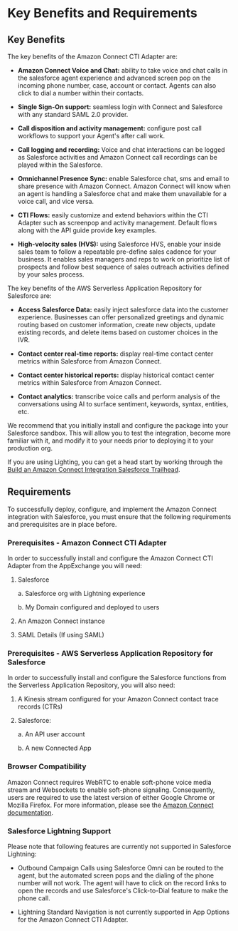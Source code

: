 <h1 class="toc">Key Benefits and Requirements</h1>

<h2 class="toc">Key Benefits</h2>

The key benefits of the Amazon Connect CTI Adapter are:

-   **Amazon Connect Voice and Chat:** ability to take voice and chat
    calls in the salesforce agent experience and advanced screen pop on
    the incoming phone number, case, account or contact. Agents can also
    click to dial a number within their contacts.

-   **Single Sign-On support:** seamless login with Connect and
    Salesforce with any standard SAML 2.0 provider.

-   **Call disposition and activity management:** configure post call
    workflows to support your Agent's after call work.

-   **Call logging and recording:** Voice and chat interactions can be
    logged as Salesforce activities and Amazon Connect call recordings
    can be played within the Salesforce.

-   **Omnichannel Presence Sync:** enable Salesforce chat, sms and email
    to share presence with Amazon Connect. Amazon Connect will know when
    an agent is handling a Salesforce chat and make them unavailable for
    a voice call, and vice versa.

-   **CTI Flows:** easily customize and extend behaviors within the CTI
    Adapter such as screenpop and activity management. Default flows
    along with the API guide provide key examples.

-   **High-velocity sales (HVS):** using Salesforce HVS, enable your
    inside sales team to follow a repeatable pre-define sales cadence
    for your business. It enables sales managers and reps to work on
    prioritize list of prospects and follow best sequence of sales
    outreach activities defined by your sales process.

The key benefits of the AWS Serverless Application Repository for
Salesforce are:

-   **Access Salesforce Data:** easily inject salesforce data into the
    customer experience. Businesses can offer personalized greetings and
    dynamic routing based on customer information, create new objects,
    update existing records, and delete items based on customer choices
    in the IVR.

-   **Contact center real-time reports:** display real-time contact
    center metrics within Salesforce from Amazon Connect.

-   **Contact center historical reports:** display historical contact
    center metrics within Salesforce from Amazon Connect.

-   **Contact analytics:** transcribe voice calls and perform analysis
    of the conversations using AI to surface sentiment, keywords,
    syntax, entities, etc.

We recommend that you initially install and configure the package into
your Salesforce sandbox. This will allow you to test the integration,
become more familiar with it, and modify it to your needs prior to
deploying it to your production org.

If you are using Lighting, you can get a head start by working through
the [Build an Amazon Connect Integration Salesforce
Trailhead](https://trailhead.salesforce.com/en/content/learn/projects/build-an-amazon-connect-integration).

<h2 class="toc">Requirements</h2>

To successfully deploy, configure, and implement the Amazon Connect
integration with Salesforce, you must ensure that the following
requirements and prerequisites are in place before.

### Prerequisites - Amazon Connect CTI Adapter

In order to successfully install and configure the Amazon Connect CTI
Adapter from the AppExchange you will need:

1.  Salesforce

    a.  Salesforce org with Lightning experience

    b.  My Domain configured and deployed to users

2.  An Amazon Connect instance

3.  SAML Details (If using SAML)

### Prerequisites - AWS Serverless Application Repository for Salesforce

In order to successfully install and configure the Salesforce functions
from the Serverless Application Repository, you will also need:

1.  A Kinesis stream configured for your Amazon Connect contact trace
    records (CTRs)

2.  Salesforce:

    a.  An API user account

    b.  A new Connected App

### Browser Compatibility

Amazon Connect requires WebRTC to enable soft-phone voice media stream
and Websockets to enable soft-phone signaling. Consequently, users are
required to use the latest version of either Google Chrome or Mozilla
Firefox. For more information, please see the [Amazon Connect
documentation](https://aws.amazon.com/connect/resources/#Documentation).

### Salesforce Lightning Support

Please note that following features are currently not supported in
Salesforce Lightning:

-   Outbound Campaign Calls using Salesforce Omni can be routed to the
    agent, but the automated screen pops and the dialing of the phone
    number will not work. The agent will have to click on the record
    links to open the records and use Salesforce's Click-to-Dial feature
    to make the phone call.

-   Lightning Standard Navigation is not currently supported in App
    Options for the Amazon Connect CTI Adapter.